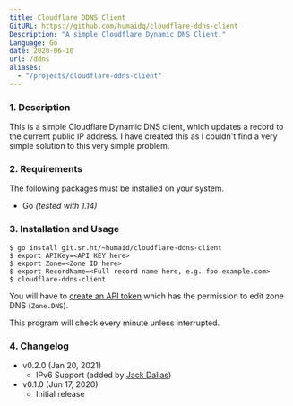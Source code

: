 ```yaml
---
title: Cloudflare DDNS Client
GitURL: https://github.com/humaidq/cloudflare-ddns-client
Description: "A simple Cloudflare Dynamic DNS Client."
Language: Go
date: 2020-06-10
url: /ddns
aliases:
  - "/projects/cloudflare-ddns-client"
---
```


### 1. Description

This is a simple Cloudflare Dynamic DNS client, which updates a record to the
current public IP address. I have created this as I couldn't find a very simple
solution to this very simple problem.

### 2. Requirements

The following packages must be installed on your system.

- Go _(tested with 1.14)_

### 3. Installation and Usage

```
$ go install git.sr.ht/~humaid/cloudflare-ddns-client
$ export APIKey=<API KEY here>
$ export Zone=<Zone ID here>
$ export RecordName=<Full record name here, e.g. foo.example.com>
$ cloudflare-ddns-client
```

You will have to [create an API token](https://dash.cloudflare.com/profile/api-tokens)
which has the permission to edit zone DNS (`Zone.DNS`).

This program will check every minute unless interrupted.

### 4. Changelog

- v0.2.0 (Jan 20, 2021)
  - IPv6 Support (added by [Jack Dallas](https://git.sr.ht/~dallas/))
- v0.1.0 (Jun 17, 2020)
  - Initial release

